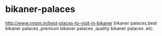 # bikaner-palaces
http://www.rmpm.in/best-places-to-visit-in-bikaner bikaner palaces,best bikaner palaces ,premium bikaner palaces ,quality bikaner palaces .etc.
